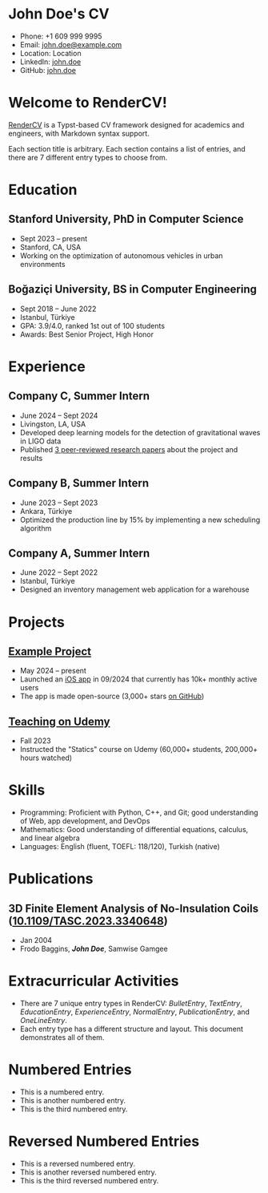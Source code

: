 # John Doe's CV

- Phone: +1 609 999 9995
- Email: [john.doe@example.com](mailto:john.doe@example.com)
- Location: Location
- LinkedIn: [john.doe](https://linkedin.com/in/john.doe)
- GitHub: [john.doe](https://github.com/john.doe)


# Welcome to RenderCV!

[RenderCV](https://rendercv.com) is a Typst-based CV framework designed for academics and engineers, with Markdown syntax support.

Each section title is arbitrary. Each section contains a list of entries, and there are 7 different entry types to choose from.

# Education

## Stanford University, PhD in Computer Science

- Sept 2023 – present
- Stanford, CA, USA
- Working on the optimization of autonomous vehicles in urban environments

## Boğaziçi University, BS in Computer Engineering

- Sept 2018 – June 2022
- Istanbul, Türkiye
- GPA: 3.9/4.0, ranked 1st out of 100 students
- Awards: Best Senior Project, High Honor

# Experience

## Company C, Summer Intern

- June 2024 – Sept 2024
- Livingston, LA, USA
- Developed deep learning models for the detection of gravitational waves in LIGO data
- Published [3 peer-reviewed research papers](https://example.com) about the project and results

## Company B, Summer Intern

- June 2023 – Sept 2023
- Ankara, Türkiye
- Optimized the production line by 15% by implementing a new scheduling algorithm

## Company A, Summer Intern

- June 2022 – Sept 2022
- Istanbul, Türkiye
- Designed an inventory management web application for a warehouse

# Projects

## [Example Project](https://example.com)

- May 2024 – present
- Launched an [iOS app](https://example.com) in 09/2024 that currently has 10k+ monthly active users
- The app is made open-source (3,000+ stars [on GitHub](https://github.com))

## [Teaching on Udemy](https://example.com)

- Fall 2023
- Instructed the "Statics" course on Udemy (60,000+ students, 200,000+ hours watched)

# Skills

- Programming: Proficient with Python, C++, and Git; good understanding of Web, app development, and DevOps
- Mathematics: Good understanding of differential equations, calculus, and linear algebra
- Languages: English (fluent, TOEFL: 118/120), Turkish (native)
# Publications

## 3D Finite Element Analysis of No-Insulation Coils ([10.1109/TASC.2023.3340648](https://doi.org/10.1109/TASC.2023.3340648))
- Jan 2004
- Frodo Baggins, ***John Doe***, Samwise Gamgee

# Extracurricular Activities

- There are 7 unique entry types in RenderCV: *BulletEntry*, *TextEntry*, *EducationEntry*, *ExperienceEntry*, *NormalEntry*, *PublicationEntry*, and *OneLineEntry*.
- Each entry type has a different structure and layout. This document demonstrates all of them.
# Numbered Entries

- This is a numbered entry.
- This is another numbered entry.
- This is the third numbered entry.
# Reversed Numbered Entries

- This is a reversed numbered entry.
- This is another reversed numbered entry.
- This is the third reversed numbered entry.
